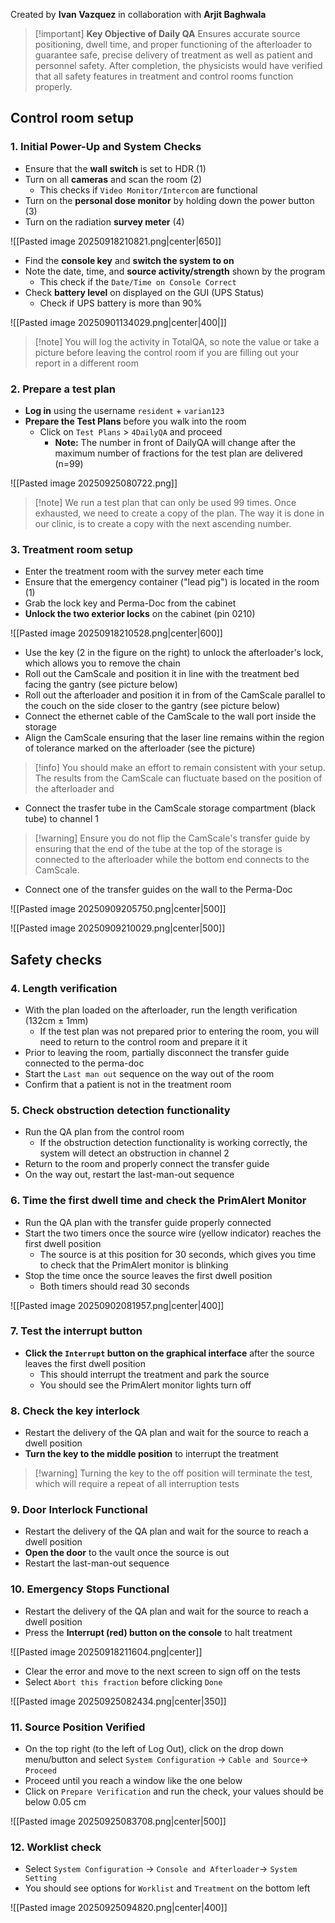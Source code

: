 Created by **Ivan Vazquez** in collaboration with **Arjit Baghwala** 

> [!important] **Key Objective of Daily QA**
> Ensures accurate source positioning, dwell time, and proper functioning of the afterloader to guarantee safe, precise delivery of treatment as well as patient and personnel safety. After completion, the physicists would have verified that all safety features in treatment and control rooms function properly.
## Control room setup

### 1. Initial Power-Up and System Checks
- Ensure that the **wall switch** is set to HDR (1)
- Turn on all **cameras** and scan the room (2)
	- This checks if `Video Monitor/Intercom` are functional
- Turn on the **personal dose monitor** by holding down the power button (3)
- Turn on the radiation **survey meter** (4)

![[Pasted image 20250918210821.png|center|650]]

- Find the **console key** and **switch the system to on**
- Note the date, time, and **source activity/strength** shown by the program
	- This check if the `Date/Time on Console Correct`
- Check **battery level** on displayed on the GUI (UPS Status)
	- Check if UPS battery is more than 90%

![[Pasted image 20250901134029.png|center|400|]]

> [!note] You will log the activity in TotalQA, so note the value or take a picture before leaving the control room if you are filling out your report in a different room
### 2. Prepare a test plan
-  **Log in** using the username `resident` + `varian123`
- **Prepare the Test Plans** before you walk into the room
	- Click on `Test Plans` > `4DailyQA` and proceed 
		- **Note:** The number in front of DailyQA will change after the maximum number of fractions for the test plan are delivered (n=99)

![[Pasted image 20250925080722.png]]

> [!note] We run a test plan that can only be used 99 times. Once exhausted, we need to create a copy of the plan. The way it is done in our clinic, is to create a copy with the next ascending number.
### 3. Treatment room setup

- Enter the treatment room with the survey meter each time
- Ensure that the emergency container ("lead pig") is located in the room (1)
- Grab the lock key and Perma-Doc from the cabinet 
- **Unlock the two exterior locks** on the cabinet (pin 0210)

![[Pasted image 20250918210528.png|center|600]]

- Use the key (2 in the figure on the right) to unlock the afterloader's lock, which allows you to remove the chain 
- Roll out the CamScale and position it in line with the treatment bed facing the gantry (see picture below)
- Roll out the afterloader and position it in from of the CamScale parallel to the couch on the side closer to the gantry (see picture below)
- Connect the ethernet cable of the CamScale to the wall port inside the storage 
- Align the CamScale ensuring that the laser line remains within the region of tolerance marked on the afterloader (see the picture)

> [!info] You should make an effort to remain consistent with your setup. The results from the CamScale can fluctuate based on the position of the afterloader and 

- Connect the trasfer tube in the CamScale storage compartment (black tube) to channel 1

> [!warning] Ensure you do not flip the CamScale's transfer guide by ensuring that the end of the tube at the top of the storage is connected to the afterloader while the bottom end connects to the CamScale. 

- Connect one of the transfer guides on the wall to the Perma-Doc

![[Pasted image 20250909205750.png|center|500]]

![[Pasted image 20250909210029.png|center|500]]
## Safety checks

### 4. Length verification

- With the plan loaded on the afterloader, run the length verification (132cm ± 1mm)
	- If the test plan was not prepared prior to entering the room, you will need to return to the control room and prepare it it 
- Prior to leaving the room, partially disconnect the transfer guide connected to the perma-doc 
- Start the `Last man out` sequence on the way out of the room 
- Confirm that a patient is not in the treatment room
### 5. Check obstruction detection functionality

- Run the QA plan from the control room
	- If the obstruction detection functionality is working correctly, the system will detect an obstruction in channel 2
- Return to the room and properly connect the transfer guide 
- On the way out, restart the last-man-out sequence
### 6. Time the first dwell time and check the PrimAlert Monitor

- Run the QA plan with the transfer guide properly connected
- Start the two timers once the source wire (yellow indicator) reaches the first dwell position 
	- The source is at this position for 30 seconds, which gives you time to check that the PrimAlert monitor is blinking
- Stop the time once the source leaves the first dwell position
	- Both timers should read 30 seconds


![[Pasted image 20250902081957.png|center|400]]

### 7. Test the interrupt button 

- **Click the `Interrupt` button on the graphical interface** after the source leaves the first dwell position
	- This should interrupt the treatment and park the source
	- You should see the PrimAlert monitor lights turn off
### 8. Check the key interlock

- Restart the delivery of the QA plan and wait for the source to reach a dwell position
- **Turn the key to the middle position** to interrupt the treatment

> [!warning] Turning the key to the off position will terminate the test, which will require a repeat of all interruption tests

### 9. Door Interlock Functional

- Restart the delivery of the QA plan and wait for the source to reach a dwell position
- **Open the door** to the vault once the source is out
- Restart the last-man-out sequence
### 10. Emergency Stops Functional

- Restart the delivery of the QA plan and wait for the source to reach a dwell position
- Press the **Interrupt (red) button on the console** to halt treatment

![[Pasted image 20250918211604.png|center]]
- Clear the error and move to the next screen to sign off on the tests
- Select `Abort this fraction` before clicking `Done`

![[Pasted image 20250925082434.png|center|350]]

### 11. Source Position Verified

- On the top right (to the left of Log Out), click on the drop down menu/button and select `System Configuration` → `Cable and Source`→ `Proceed`
- Proceed until you reach a window like the one below
- Click on `Prepare Verification` and run the check, your values should be below 0.05 cm

![[Pasted image 20250925083708.png|center|500]]

### 12. Worklist check

-  Select `System Configuration` → `Console and Afterloader`→ `System Setting`
- You should see options for `Worklist` and `Treatment` on the bottom left 

![[Pasted image 20250925094820.png|center|400]]




















